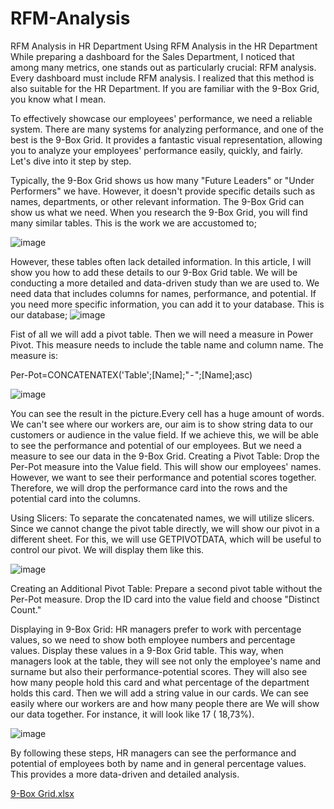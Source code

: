 # RFM-Analysis
RFM Analysis in HR Department
Using RFM Analysis in the HR Department
While preparing a dashboard for the Sales Department, I noticed that among many metrics, one stands out as particularly crucial: RFM analysis. Every dashboard must include RFM analysis. I realized that this method is also suitable for the HR Department. If you are familiar with the 9-Box Grid, you know what I mean.

To effectively showcase our employees' performance, we need a reliable system. There are many systems for analyzing performance, and one of the best is the 9-Box Grid. It provides a fantastic visual representation, allowing you to analyze your employees' performance easily, quickly, and fairly. Let's dive into it step by step.

Typically, the 9-Box Grid shows us how many "Future Leaders" or "Under Performers" we have. However, it doesn't provide specific details such as names, departments, or other relevant information. The 9-Box Grid can show us what we need.
When you research the 9-Box Grid, you will find many similar tables. This is the work we are accustomed to;

![image](https://github.com/user-attachments/assets/9c1bbc7f-b8f8-44ae-b52f-2c8b7515627d)

However, these tables often lack detailed information. In this article, I will show you how to add these details to our 9-Box Grid table. We will be conducting a more detailed and data-driven study than we are used to.
We need data that includes columns for names, performance, and potential. If you need more specific information, you can add it to your database.
This is our database;
![image](https://github.com/user-attachments/assets/e96a05ba-2f1e-4ff0-a68b-35a3d814528a)

Fist of all we will add a pivot table. Then we will need a measure in Power Pivot. This measure needs to include the table name and column name. The measure is:

Per-Pot=CONCATENATEX('Table';[Name];" - ";[Name];asc)

![image](https://github.com/user-attachments/assets/fbe3fcf5-ff6d-46cb-affa-9e3825b5f6ce)

You can see the result in the picture.Every cell has a huge amount of words. We can't see where our workers are, our aim is to show string data to our customers or audience in the value field. If we achieve this, we will be able to see the performance and potential of our employees.
But we need a measure to see our data in the 9-Box Grid.
Creating a Pivot Table:
Drop the Per-Pot measure into the Value field. This will show our employees' names. However, we want to see their performance and potential scores together.
Therefore, we will drop the performance card into the rows and the potential card into the columns.

Using Slicers:
To separate the concatenated names, we will utilize slicers.
Since we cannot change the pivot table directly, we will show our pivot in a different sheet. For this, we will use GETPIVOTDATA, which will be useful to control our pivot. We will display them like this.

![image](https://github.com/user-attachments/assets/1b63b59c-eed4-4e30-9375-3724e821e56e)

Creating an Additional Pivot Table:
Prepare a second pivot table without the Per-Pot measure.
Drop the ID card into the value field and choose "Distinct Count."

Displaying in 9-Box Grid:
HR managers prefer to work with percentage values, so we need to show both employee numbers and percentage values.
Display these values in a 9-Box Grid table. This way, when managers look at the table, they will see not only the employee's name and surname but also their performance-potential scores. They will also see how many people hold this card and what percentage of the department holds this card.
Then we will add a string value in our cards. We can see easily where our workers are and how many people there are We will show our data together. For instance, it will look like 17 ( 18,73%).

![image](https://github.com/user-attachments/assets/84eb2cca-5a49-409c-9545-e4b11bddd9a6)

By following these steps, HR managers can see the performance and potential of employees both by name and in general percentage values. This provides a more data-driven and detailed analysis.

[9-Box Grid.xlsx](https://github.com/user-attachments/files/16269235/9-Box.Grid.xlsx)
